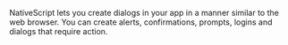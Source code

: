 NativeScript lets you create dialogs in your app in a manner similar to the web browser. You can create alerts, confirmations, prompts, logins and dialogs that require action.
